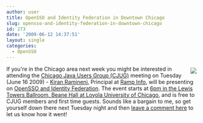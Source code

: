 ```yaml
---
author: user
title: OpenSSO and Identity Federation in Downtown Chicago
slug: opensso-and-identity-federation-in-downtown-chicago
id: 273
date: '2009-06-12 14:37:51'
layout: single
categories:
  - OpenSSO
---
```


<span style="margin: 5px; float: right;">[![](http://blog.superpat.com/wp-content/uploads/2009/09/cjug-logo.gif)](http://www.cjug.org/Wiki.jsp?page=2009.06.16.downtown)</span>

If you're in the Chicago area next week you might be interested in attending the [Chicago Java Users Group (CJUG)](http://www.cjug.org/) meeting on Tuesday (June 16 2009) - [Kiran Ramineni](http://www.cjug.org/Wiki.jsp?page=KiranRamineni), Principal at [Ramp Info](http://www.rampinfo.com/), will be presenting on [OpenSSO and Identity Federation](http://www.cjug.org/Wiki.jsp?page=2009.06.16.downtown). The event starts at [6pm in the Lewis Towers Ballroom, Beane Hall at Loyola University of Chicago](http://www.cjug.org/Wiki.jsp?page=2009.06.16.downtown), and is free to CJUG members and first time guests. Sounds like a bargain to me, so get yourself down there next Tuesday night and then [leave a comment here](http://blog.superpat.com/2009/06/12/opensso-and-identity-federation-in-downtown-chicago/#respond) to let us know how it went!
